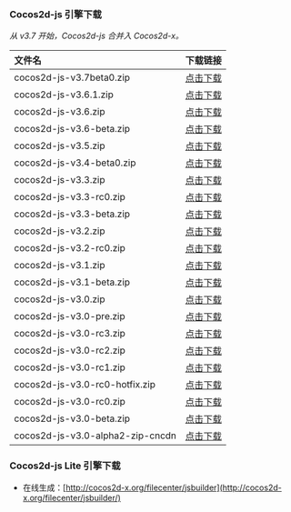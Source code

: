 
### Cocos2d-js 引擎下载
_从 v3.7 开始，Cocos2d-js 合并入 Cocos2d-x。_

| 文件名                           |                                    下载链接                                    |
| :------------------------------- | :----------------------------------------------------------------------------: |
| cocos2d-js-v3.7beta0.zip         |     [点击下载](http://www.cocos2d-x.org/filedown/cocos2d-js-v3.7beta0.zip)     |
| cocos2d-js-v3.6.1.zip            |      [点击下载](http://www.cocos2d-x.org/filedown/cocos2d-js-v3.6.1.zip)       |
| cocos2d-js-v3.6.zip              |       [点击下载](http://www.cocos2d-x.org/filedown/cocos2d-js-v3.6.zip)        |
| cocos2d-js-v3.6-beta.zip         |     [点击下载](http://www.cocos2d-x.org/filedown/cocos2d-js-v3.6-beta.zip)     |
| cocos2d-js-v3.5.zip              |       [点击下载](http://www.cocos2d-x.org/filedown/cocos2d-js-v3.5.zip)        |
| cocos2d-js-v3.4-beta0.zip        |    [点击下载](http://www.cocos2d-x.org/filedown/cocos2d-js-v3.4-beta0.zip)     |
| cocos2d-js-v3.3.zip              |       [点击下载](http://www.cocos2d-x.org/filedown/cocos2d-js-v3.3.zip)        |
| cocos2d-js-v3.3-rc0.zip          |     [点击下载](http://www.cocos2d-x.org/filedown/cocos2d-js-v3.3-rc0.zip)      |
| cocos2d-js-v3.3-beta.zip         |     [点击下载](http://www.cocos2d-x.org/filedown/cocos2d-js-v3.3-beta.zip)     |
| cocos2d-js-v3.2.zip              |       [点击下载](http://www.cocos2d-x.org/filedown/cocos2d-js-v3.2.zip)        |
| cocos2d-js-v3.2-rc0.zip          |     [点击下载](http://www.cocos2d-x.org/filedown/cocos2d-js-v3.2-rc0.zip)      |
| cocos2d-js-v3.1.zip              |       [点击下载](http://www.cocos2d-x.org/filedown/cocos2d-js-v3.1.zip)        |
| cocos2d-js-v3.1-beta.zip         |     [点击下载](http://www.cocos2d-x.org/filedown/cocos2d-js-v3.1-beta.zip)     |
| cocos2d-js-v3.0.zip              |       [点击下载](http://www.cocos2d-x.org/filedown/cocos2d-js-v3.0.zip)        |
| cocos2d-js-v3.0-pre.zip          |     [点击下载](http://www.cocos2d-x.org/filedown/cocos2d-js-v3.0-pre.zip)      |
| cocos2d-js-v3.0-rc3.zip          |     [点击下载](http://www.cocos2d-x.org/filedown/cocos2d-js-v3.0-rc3.zip)      |
| cocos2d-js-v3.0-rc2.zip          |     [点击下载](http://www.cocos2d-x.org/filedown/cocos2d-js-v3.0-rc2.zip)      |
| cocos2d-js-v3.0-rc1.zip          |     [点击下载](http://www.cocos2d-x.org/filedown/cocos2d-js-v3.0-rc1.zip)      |
| cocos2d-js-v3.0-rc0-hotfix.zip   |  [点击下载](http://www.cocos2d-x.org/filedown/cocos2d-js-v3.0-rc0-hotfix.zip)  |
| cocos2d-js-v3.0-rc0.zip          |     [点击下载](http://www.cocos2d-x.org/filedown/cocos2d-js-v3.0-rc0.zip)      |
| cocos2d-js-v3.0-beta.zip         |     [点击下载](http://www.cocos2d-x.org/filedown/cocos2d-js-v3.0-beta.zip)     |
| cocos2d-js-v3.0-alpha2-zip-cncdn | [点击下载](http://www.cocos2d-x.org/filedown/cocos2d-js-v3.0-alpha2-zip-cncdn) |

### Cocos2d-js Lite 引擎下载

- 在线生成：[http://cocos2d-x.org/filecenter/jsbuilder](http://cocos2d-x.org/filecenter/jsbuilder/)
